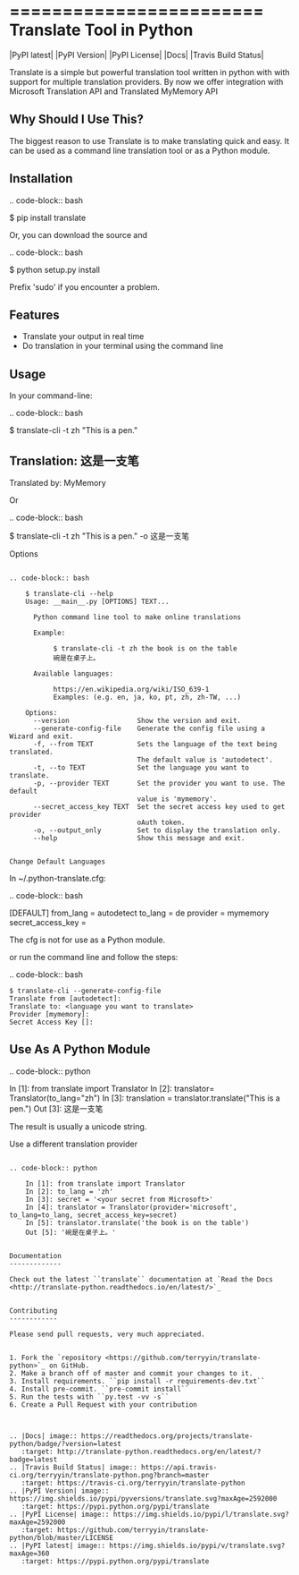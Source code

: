 ========================
Translate Tool in Python
========================

|PyPI latest| |PyPI Version| |PyPI License| |Docs| |Travis Build Status|


Translate is a simple but powerful translation tool written in python with with support for
multiple translation providers. By now we offer integration with Microsoft Translation API and
Translated MyMemory API


Why Should I Use This?
----------------------

The biggest reason to use Translate is to make translating quick and easy. It can be used as a command line translation tool or as a Python module.


Installation
------------

.. code-block:: bash

   $ pip install translate

Or, you can download the source and

.. code-block:: bash

   $ python setup.py install

Prefix 'sudo' if you encounter a problem.


Features
--------

- Translate your output in real time
- Do translation in your terminal using the command line

Usage
-----

In your command-line:

.. code-block:: bash

   $ translate-cli -t zh "This is a pen."

   Translation: 这是一支笔
   -------------------------
   Translated by: MyMemory

Or

.. code-block:: bash

   $ translate-cli -t zh "This is a pen." -o
   这是一支笔

Options
~~~~~~~

.. code-block:: bash

    $ translate-cli --help
    Usage: __main__.py [OPTIONS] TEXT...

      Python command line tool to make online translations

      Example:

           $ translate-cli -t zh the book is on the table
           碗是在桌子上。

      Available languages:

           https://en.wikipedia.org/wiki/ISO_639-1
           Examples: (e.g. en, ja, ko, pt, zh, zh-TW, ...)

    Options:
      --version                 Show the version and exit.
      --generate-config-file    Generate the config file using a Wizard and exit.
      -f, --from TEXT           Sets the language of the text being translated.
                                The default value is 'autodetect'.
      -t, --to TEXT             Set the language you want to translate.
      -p, --provider TEXT       Set the provider you want to use. The default
                                value is 'mymemory'.
      --secret_access_key TEXT  Set the secret access key used to get provider
                                oAuth token.
      -o, --output_only         Set to display the translation only.
      --help                    Show this message and exit.


Change Default Languages
~~~~~~~~~~~~~~~~~~~~~~~~

In ~/.python-translate.cfg:

.. code-block:: bash

   [DEFAULT]
   from_lang = autodetect
   to_lang = de
   provider = mymemory
   secret_access_key =

The cfg is not for use as a Python module.

or run the command line and follow the steps:

.. code-block:: bash

    $ translate-cli --generate-config-file
    Translate from [autodetect]:
    Translate to: <language you want to translate>
    Provider [mymemory]:
    Secret Access Key []:


Use As A Python Module
----------------------

.. code-block:: python

   In [1]: from translate import Translator
   In [2]: translator= Translator(to_lang="zh")
   In [3]: translation = translator.translate("This is a pen.")
   Out [3]: 这是一支笔

The result is usually a unicode string.


Use a different translation provider
~~~~~~~~~~~~~~~~~~~~~~~~~~~~~~~~~~~~

.. code-block:: python

    In [1]: from translate import Translator
    In [2]: to_lang = 'zh'
    In [3]: secret = '<your secret from Microsoft>'
    In [4]: translator = Translator(provider='microsoft', to_lang=to_lang, secret_access_key=secret)
    In [5]: translator.translate('the book is on the table')
    Out [5]: '碗是在桌子上。'


Documentation
-------------

Check out the latest ``translate`` documentation at `Read the Docs <http://translate-python.readthedocs.io/en/latest/>`_


Contributing
------------

Please send pull requests, very much appreciated.


1. Fork the `repository <https://github.com/terryyin/translate-python>`_ on GitHub.
2. Make a branch off of master and commit your changes to it.
3. Install requirements. ``pip install -r requirements-dev.txt``
4. Install pre-commit. ``pre-commit install``
5. Run the tests with ``py.test -vv -s``
6. Create a Pull Request with your contribution



.. |Docs| image:: https://readthedocs.org/projects/translate-python/badge/?version=latest
   :target: http://translate-python.readthedocs.org/en/latest/?badge=latest
.. |Travis Build Status| image:: https://api.travis-ci.org/terryyin/translate-python.png?branch=master
   :target: https://travis-ci.org/terryyin/translate-python
.. |PyPI Version| image:: https://img.shields.io/pypi/pyversions/translate.svg?maxAge=2592000
   :target: https://pypi.python.org/pypi/translate
.. |PyPI License| image:: https://img.shields.io/pypi/l/translate.svg?maxAge=2592000
   :target: https://github.com/terryyin/translate-python/blob/master/LICENSE
.. |PyPI latest| image:: https://img.shields.io/pypi/v/translate.svg?maxAge=360
   :target: https://pypi.python.org/pypi/translate
